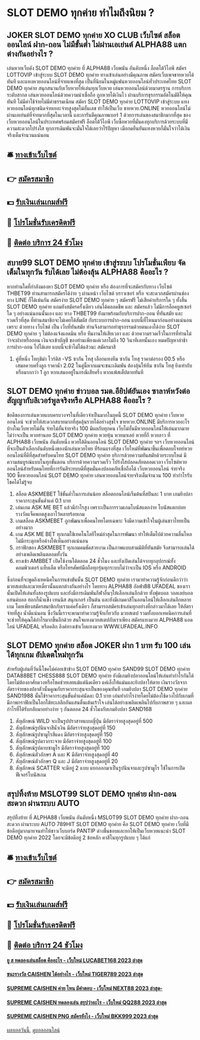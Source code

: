 # SLOT DEMO ทุกค่าย ทำไมถึงนิยม ?
## JOKER SLOT DEMO ทุกค่าย XO CLUB เว็บไซต์ สล็อต ออนไลน์ ฝาก-ถอน ไม่มีขั้นต่ำ ไม่ผ่านเอเย่นต์ ALPHA88 แตกต่างกันอย่างไร ?
เล่นหวยเว็บดัง SLOT DEMO ทุกค่าย ที่ ALPHA88 เว็บพนัน อันดับหนึ่ง ล็อตโต้วีไอพี สมัคร LOTTOVIP เข้าสู่ระบบ SLOT DEMO ทุกค่าย ทางเข้าเล่นอย่างมีคุณภาพ สมัครเว็บเพจขายหวยได้ทันที และแทงหวยออนไลน์ที่จ่ายแพงที่สุด เป็นที่นิยมในหมู่แฟนหวยออนไลน์ทั่วประเทศไทย SLOT DEMO ทุกค่าย สนุกสนานกับเว็บหวยให้เล่นทุกเว็บหวย เล่นหวยออนไลน์ด้วยมาตรฐาน การบริการระดับสากล เล่นหวยออนไลน์ด้วยความน่าเชื่อถือ ถูกหวยได้เงินไว ผ่านบริการธุรกรรมอัตโนมัติให้คุณทันที ไม่มีค่าใช้จ่ายไม่มีค่าธรรมเนียม สมัคร SLOT DEMO ทุกค่าย LOTTOVIP เข้าสู่ระบบ แทงหวยออนไลน์ทุกชนิดจ่ายเยอะจ่ายสูงสุดไม่อั้นเลข ทำให้เป็นเว็บ ขายหวย.ONLINE หวยออนไลน์ไม่ผ่านเอเย่นต์ที่จ่ายมากที่สุดในเวลานี้ และการันตีคุณภาพเบอร์ 1 ด้วยการเล่นของสมาชิกมากที่สุด ของเว็บหวยออนไลน์ในประเทศพร้อมสมัครฟรี ล็อตโต้วีไอพี เว็บซื้อหวยที่มั่นคงทุกบริการด้วยระบบที่มีความสะดวกโปร่งใส ทุกการเดิมพันจะมั่นใจได้เลยว่าไร้ปัญหา เมือกดยืนยันแทงหวยก็มั่นใจว่าได้เงินจริงเต็มจำนวนแน่นอน

## 🛎 [ทางเข้าเว็บไซต์](https://bit.ly/3SdLNi2)
## 👉 [สมัครสมาชิก](https://bit.ly/3SdLNi2)
## 💵 [รับเงินเล่นเกมส์ฟรี](https://bit.ly/3dyRKHj)
## 👑 [โปรโมชั่นรับเครดิตฟรี](https://bit.ly/3dyRKHj)
## 📱 [ติดต่อ บริการ 24 ชัวโมง](https://bit.ly/3dyRKHj)

## สบาย99 SLOT DEMO ทุกค่าย เข้าสู่ระบบ โปรโมชั่นเพียบ จัดเต็มในทุกวัน รับได้เลย ไม่ต้องลุ้น ALPHA88 คืออะไร ?
หากท่านใดที่กำลังมองหา SLOT DEMO ทุกค่าย หรือ ต้องการที่จะสมัครกับทาง เว็บไซต์ THBET99 ท่านสามารถสมัครได้ง่าย ๆ ผ่านหน้า เว็บไซต์ บราวเซอร์ หรือ จะสะดวกสมัครผ่านช่องทาง LINE ก็ได้เช่นกัน สมัครง่าย SLOT DEMO ทุกค่าย ๆ สมัครฟรี ไม่เสียค่าบริการใด ๆ ทั้งสิ้น SLOT DEMO ทุกค่าย แถมยังสมัครครั้งเดียว เล่นได้ตลอดชีพ และ สมัครแล้ว ไม่มีการล็อคยูสเซอร์ ใด ๆ อย่างแน่นอนนั้นเอง และ ทาง THBET99 ยังมาพร้อมกับบริการฝาก-ถอน ที่ทันสมัย และ รวดเร็วที่สุด ที่ท่านสมาชิกจะไม่เคยได้สัมผัส กับระบบการฝาก-ถอน แบบนี้ที่ไหนมาก่อนอย่างแน่นอน เพราะ ด้วยทาง เว็บไซต์ เป็น เว็บที่ทันสมัย ท่านจึงสามารถทำธุรกรรมด้วยตนเองได้ง่าย SLOT DEMO ทุกค่าย ๆ ไม่ต้องแจ้งแอดมิน หรือ ทีมงานให้เสียเวลา และ ด้วยความรวดเร็วในการที่ท่านไม่ว่าจะฝากหรือถอน เงินจะเข้าบัญชี ของท่านเพียงแค่เวลาไม่ถึง 10 วินาทีเลยนั้นเอง หมดปัญหาล่าช้า การฝาก-ถอน ไปได้เลย แบบนี้จะช้าไม่ได้แล้วนะ สมัครมาสิ
1. คู่ที่หนึ่ง โทกุชิม่า โวร์ติส -VS ซากัน โทสุ เลือกแทงทีม ซากัน โทสุ ราคาต่อรอง 00.5 หรือเสมอควบครึ่งลูก ราคาน้ำ 2.02 ในคู่นี้หากผมจะชนะเดิมพัน ต้องลุ้นให้ทีม ซากัน โทสุ ยิงเท่ากับหรือมากกว่า 1 ลูก หากเสมออยู่ในกรณีเสียครึ่ง หากแพ้สเต็ปตายทันที

## SLOT DEMO ทุกค่าย ข่าวบอล รมต.อียิปต์ยันเอง ซาลาห์หวังต่อสัญญากับลิเวอร์พูลจริงหรือ ALPHA88 คืออะไร ?
ข้อดีของการเล่นหวยแบบครบวงจรในที่เดียวจำเป็นมากในยุคนี้ SLOT DEMO ทุกค่าย เว็บหวยออนไลน์ จะช่วยให้สะดวกสบายมากที่สุดลุ้นรวยได้อย่างสุขใจ ขายหวย.ONLINE มีบริการหวยอะไรบ้างในเว็บหวยไม่อั้น จ่ายไม่อั้นจ่ายจริง 100 มีผลกับทุกคน เว็บไม่อั้นมีหวยออนไลน์ให้เล่นมากมาย ไม่ว่าจะเป็น หวยฮานอย SLOT DEMO ทุกค่าย หวยหุ้น หวยมาเลย์ หวยยี่กี หวยลาว ที่ ALPHA88 เว็บพนัน อันดับหนึ่ง หวยใต้ดินออนไลน์ SLOT DEMO ทุกค่าย ฯลฯ เว็บหวยออนไลน์ที่จะเป็นตัวเลือกอันดับหนึ่งของนักเล่นหวยไทย ที่ร้อนแรงที่สุด เว็บใหม่ที่พัฒนาขึ้นเพื่อตอบโจทย์หวยออนไลน์ที่ดีที่สุดสำหรับคนไทย SLOT DEMO ทุกค่าย บริการด้วยความทันสมัยด้วยระบบใหม่ มีความสมบูรณ์แบบในทุกขั้นตอน บริการด้วยความรวดเร็ว โปร่งใสปลอดภัยตลอดเวลา เว็บไซต์หวยออนไลน์สำหรับคนไทยที่การรันตีระยบบดีที่สุดมั่นคงปลอดภัยเชื่อถือได้ เว็บหวยออนไลน์ จ่ายจริง 100 ซื้อหวยออนไลน์ SLOT DEMO ทุกค่าย เล่นหวยออนไลน์จ่ายจริงเต็มจำนวน 100 ทำกำไรรับโชคได้ไม่รู้จบ
1. สล็อต ASKMEBET ใช้ขั้นต่ำในการเล่นน้อย สล็อตออนไลน์เริ่มต้นที่สปินละ 1 บาท เกมยิงปลาราคากระสุนขั้นต่ำแค่ 0.1 บาท
2. เล่นเกม ASK ME BET แล้วมีกำไรสูง เพราะเป็นการรวมเกมโบนัสแตกง่าย โบนัสแตกบ่อย รางวัลแจ็คพอตสูงเอาไว้หลายร้อยเกม
3. เกมสล็อต ASKMEBET ถูกพัฒนาเพื่อคนไทยโดยเฉพาะ จึงมีความเข้าใจในผู้เล่นชาวไทยเป็นอย่างมาก
4. เกม ASK ME BET ทุกเกมใช้เทคโนโลยีใหม่ล่าสุดในการพัฒนา ทำให้เต็มไปด้วยความลื่นไหล ไม่มีกระตุกหรือค้างให้เห็นอย่างแน่นอน
5. กราฟิกของ ASKMEBET ทุกเกมคมชัดสวยงาม เป็นภาพแบบสามมิติที่ทันสมัย จึงสามารถเล่นได้อย่างเพลิดเพลินตลอดทั้งวัน
6. ทางเข้า AMBBET เปิดใช้งานได้ตลอด 24 ชั่วโมง และยังเปิดเล่นได้จากทุกอุปกรณ์ทั้งคอมพิวเตอร์ แท็บเล็ต หรือโทรศัพท์มือถือทุกรุ่นทุกระบบไม่ว่าจะเป็น IOS หรือ ANDROID

ซึ่งก่อนที่จะพูดถึงเทคนิคในการแข่งขันนั้น SLOT DEMO ทุกค่าย เรามาทำความรู้จักก่อนดีกว่าว่า มวยสเตปและมวยเดี่ยวนั้นแตกต่างกันอย่างไร โดยทาง ALPHA88 อัลฟ่า88 UFADEAL ของเรานั้นเปิดให้เล่นทั้งสองรูปแบบ และยังมีการเดิมพันกีฬาอื่นๆให้เลือกเล่นอีกด้วย ทั้งฟุตบอล วอลเลย์บอล แฮนด์บอล ฮอกกี้น้ำแข็ง เทนนิส สนุกเกอร์ เป็นต้น และยังมีเกมคาสิโนออนไลน์ให้เลือกเล่นอีกหลายเกม โดยเพียงสมัครสมาชิกกับเราแค่ครั้งเดียว ก็สามารถสมัครเข้าเล่นทุกอย่างที่กล่าวมาได้เลย ให้อัตราจ่ายที่สูง น้ำดีแน่นอน ซึ่งวันนี้เราจะพามาทำความรู้จักเกี่ยวกับ มวยสเตป รวมทั้งบอกเทคนิคการเล่นที่จะช่วยให้คุณได้กำไรมากขึ้นอีกด้วย สนใจแทงมวยสเตปกับเราเพียง สมัครแทงมวย ALPHA88 แอดไลน์ UFADEAL หรือคลิก ลิงค์ทางเข้าเว็บแทงมวย WWW.UFADEAL.INFO

## SLOT DEMO ทุกค่าย สล็อต JOKER ฝาก 1 บาท รับ 100 เล่นได้ทุกเกม อัปเดตใหม่ทุกวัน
สำหรับผู้เล่นที่วันนี้โชคไม่ค่อยเข้าข้าง SLOT DEMO ทุกค่าย SAND99 SLOT DEMO ทุกค่าย DATA88BET CHESS888 SLOT DEMO ทุกค่าย ยังมีเกมยิงปลาออนไลน์ให้เล่นทำกำไรกันได้โดยไม่ต้องอาศัยดวงหรือโชคช่วยเลยแม้แต่นิดเดียว แค่เล็งให้แม่นและยิงปลาให้ตาย เงินรางวัลจากอัตราจ่ายของปลาตัวนั้นคูณกับราคากระสุนจะเป็นของคุณทันที เกมยิงปลา SLOT DEMO ทุกค่าย SAND1988 นั้นใช้ราคากระสุนขั้นต่ำแค่นัดละ 0.1 บาท เล่นทำกำไรง่ายโดยไม่ต้องใช้ดวงไปกับเกมที่มีภาพกราฟิกเป็นโลกใต้ทะเลลึกอันแสนตื่นเต้นเร้าใจ เล่นได้อย่างเพลิดเพลินไปกับภาพสวย ๆ และผลกำไรที่ได้รับกลับมาอย่างง่าย ๆ กันตลอด 24 ชั่วโมงกับเกมยิงปลา SAND168
1. สัญลักษณ์ WILD จะเป็นรูปปราสาทแบบญี่ปุ่น มีอัตราจ่ายสูงสุดอยู่ที่ 500
2. สัญลักษณ์รูปนินจาสีน้ำเงิน มีอัตราจ่ายสูงสุดอยู่ที่ 150
3. สัญลักษณ์รูปซามูไรสีแดง มีอัตราจ่ายสูงสุดอยู่ที่ 150
4. สัญลักษณ์รูปดาวกระจาย มีอัตราจ่ายสูงสุดอยู่ที่ 100
5. สัญลักษณ์รูปดาบซามูไร มีอัตราจ่ายสูงสุดอยู่ที่ 100
6. สัญลักษณ์ตัวอักษร A และ K มีอัตราจ่ายสูงสุดอยู่ที่ 40
7. สัญลักษณ์ตัวอักษร Q และ J มีอัตราจ่ายสูงสุดอยู่ที่ 20
8. สัญลักษณ์ SCATTER จะมีอยู่ 2 แบบ แยกออกมาเป็นรูปนินจาและรูปซามูไร ใช้ในการเปิดฟีเจอร์โบนัสเกม

## สรุปทิ้งท้าย MSLOT99 SLOT DEMO ทุกค่าย ฝาก-ถอนสะดวก ผ่านระบบ AUTO
สรุปทิ้งท้าย ที่ ALPHA88 เว็บพนัน อันดับหนึ่ง MSLOT99 SLOT DEMO ทุกค่าย ฝาก-ถอนสะดวก ผ่านระบบ AUTO 789HIT SLOT DEMO ทุกค่าย คือ SLOT DEMO ทุกค่าย เว็บที่มีข้อดีอยู่มากมายจนทำให้ชาวเว็บบอร์ด PANTIP ต่างชื่นชอบและยกให้เป็นเว็บหวยแนะนำ SLOT DEMO ทุกค่าย 2022 โดยจะมีข้อดีอยู่ 2 ข้อหลัก คาสิโนทุกรูปแบบ ๆ ได้แก่

## 🛎 [ทางเข้าเว็บไซต์](https://bit.ly/3SdLNi2)
## 👉 [สมัครสมาชิก](https://bit.ly/3SdLNi2)
## 💵 [รับเงินเล่นเกมส์ฟรี](https://bit.ly/3dyRKHj)
## 👑 [โปรโมชั่นรับเครดิตฟรี](https://bit.ly/3dyRKHj)
## 📱 [ติดต่อ บริการ 24 ชัวโมง](https://bit.ly/3dyRKHj)

#### [ยู ส ทดลองเล่นสล็อต คืออะไร - เว็บใหม่ LUCABET168 2023 ล่าสุด](https://atom.io/themes/ยู%20ส%20ทดลองเล่นสล็อต%20คืออะไร%20-%20เว็บใหม่%20lucabet168%202023%20ล่าสุด)
#### [ชนะรางวัล CAISHEN ได้อย่างไร - เว็บใหม่ TIGER789 2023 ล่าสุด](https://atom.io/themes/ชนะรางวัล%20caishen%20ได้อย่างไร%20-%20เว็บใหม่%20tiger789%202023%20ล่าสุด)
#### [SUPREME CAISHEN ค่าย ไหน มีคำตอบ - เว็บใหม่ NEXT88 2023 ล่าสุด-](https://atom.io/themes/supreme%20caishen%20ค่าย%20ไหน%20มีคำตอบ%20-%20เว็บใหม่%20next88%202023%20ล่าสุด-)
#### [SUPREME CAISHEN ทดลองเล่น สรุปว่าอะไร - เว็บใหม่ QQ288 2023 ล่าสุด](https://atom.io/themes/supreme%20caishen%20ทดลองเล่น%20สรุปว่าอะไร%20-%20เว็บใหม่%20qq288%202023%20ล่าสุด)
#### [SUPREME CAISHEN PNG สมัครยังไง - เว็บใหม่ BKK999 2023 ล่าสุด](https://atom.io/themes/supreme%20caishen%20png%20สมัครยังไง%20-%20เว็บใหม่%20bkk999%202023%20ล่าสุด)

[ผลบอลวันนี้](https://siamsport.tv "ผลบอลวันนี้"), [ดูบอลออนไลน์](https://siamsport.tv/ดูบอลสด "ดูบอลออนไลน์")